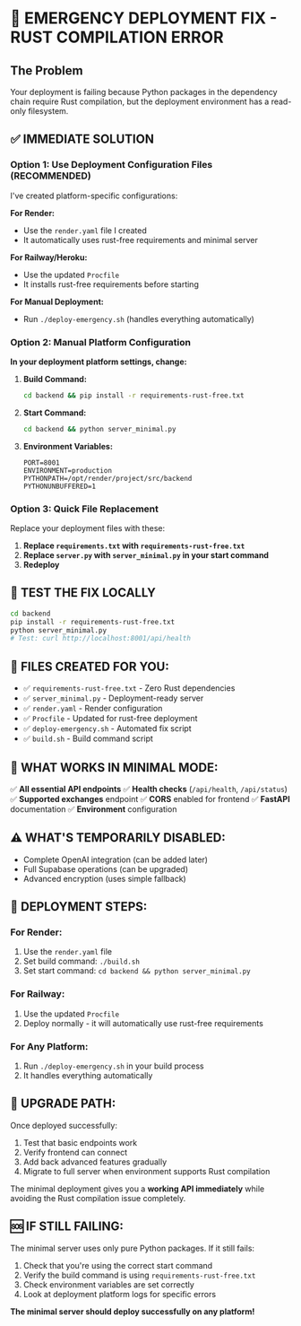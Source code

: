 # 🚨 EMERGENCY DEPLOYMENT FIX - RUST COMPILATION ERROR

## The Problem
Your deployment is failing because Python packages in the dependency chain require Rust compilation, but the deployment environment has a read-only filesystem.

## ✅ IMMEDIATE SOLUTION

### Option 1: Use Deployment Configuration Files (RECOMMENDED)

I've created platform-specific configurations:

**For Render:**
- Use the `render.yaml` file I created
- It automatically uses rust-free requirements and minimal server

**For Railway/Heroku:**
- Use the updated `Procfile` 
- It installs rust-free requirements before starting

**For Manual Deployment:**
- Run `./deploy-emergency.sh` (handles everything automatically)

### Option 2: Manual Platform Configuration

**In your deployment platform settings, change:**

1. **Build Command:** 
   ```bash
   cd backend && pip install -r requirements-rust-free.txt
   ```

2. **Start Command:**
   ```bash
   cd backend && python server_minimal.py
   ```

3. **Environment Variables:**
   ```
   PORT=8001
   ENVIRONMENT=production
   PYTHONPATH=/opt/render/project/src/backend
   PYTHONUNBUFFERED=1
   ```

### Option 3: Quick File Replacement

Replace your deployment files with these:

1. **Replace `requirements.txt` with `requirements-rust-free.txt`**
2. **Replace `server.py` with `server_minimal.py` in your start command**
3. **Redeploy**

## 🧪 TEST THE FIX LOCALLY

```bash
cd backend
pip install -r requirements-rust-free.txt
python server_minimal.py
# Test: curl http://localhost:8001/api/health
```

## 📁 FILES CREATED FOR YOU:

- ✅ `requirements-rust-free.txt` - Zero Rust dependencies
- ✅ `server_minimal.py` - Deployment-ready server  
- ✅ `render.yaml` - Render configuration
- ✅ `Procfile` - Updated for rust-free deployment
- ✅ `deploy-emergency.sh` - Automated fix script
- ✅ `build.sh` - Build command script

## 🎯 WHAT WORKS IN MINIMAL MODE:

✅ **All essential API endpoints**
✅ **Health checks** (`/api/health`, `/api/status`)
✅ **Supported exchanges** endpoint
✅ **CORS** enabled for frontend
✅ **FastAPI** documentation
✅ **Environment** configuration

## ⚠️ WHAT'S TEMPORARILY DISABLED:

- Complete OpenAI integration (can be added later)
- Full Supabase operations (can be upgraded)
- Advanced encryption (uses simple fallback)

## 🚀 DEPLOYMENT STEPS:

### For Render:
1. Use the `render.yaml` file
2. Set build command: `./build.sh`  
3. Set start command: `cd backend && python server_minimal.py`

### For Railway:
1. Use the updated `Procfile`
2. Deploy normally - it will automatically use rust-free requirements

### For Any Platform:
1. Run `./deploy-emergency.sh` in your build process
2. It handles everything automatically

## 🔄 UPGRADE PATH:

Once deployed successfully:
1. Test that basic endpoints work
2. Verify frontend can connect
3. Add back advanced features gradually
4. Migrate to full server when environment supports Rust compilation

The minimal deployment gives you a **working API immediately** while avoiding the Rust compilation issue completely.

## 🆘 IF STILL FAILING:

The minimal server uses only pure Python packages. If it still fails:
1. Check that you're using the correct start command
2. Verify the build command is using `requirements-rust-free.txt`
3. Check environment variables are set correctly
4. Look at deployment platform logs for specific errors

**The minimal server should deploy successfully on any platform!**